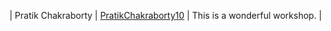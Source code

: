 | Pratik Chakraborty | [PratikChakraborty10](https://github.com/PratikChakraborty10) | This is a wonderful workshop. |
